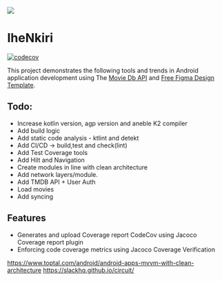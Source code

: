 ![](./Kotlin_logo_image_picture.png)

# IheNkiri

[![codecov](https://codecov.io/gh/jerryOkafor/IheNkiri/branch/main/graph/badge.svg?token=993DZ960T0)](https://codecov.io/gh/jerryOkafor/IheNkiri)

This project demonstrates the following tools and trends in Android application development using
The [Movie Db API](https://developer.themoviedb.org/reference/intro/getting-started)
and [Free Figma Design Template](https://www.figma.com/file/gbaO5pgTz0mOZXvFOPCeue/TMDB-(Community)?type=design&node-id=47-2&mode=design&t=Px7eAl5IDpKxQrYF-0).

## Todo:

- Increase kotlin version, agp version and aneble K2 compiler
- Add build logic
- Add static code analysis - ktlint and detekt
- Add CI/CD -> build,test and check(lint)
- Add Test Coverage tools
- Add Hilt and Navigation
- Create modules in line with clean architecture
- Add network layers/module.
- Add TMDB API + User Auth
- Load movies
- Add syncing

## Features

- Generates and upload Coverage report CodeCov using Jacoco Coverage report plugin
- Enforcing code coverage metrics using Jacoco Coverage Verification

https://www.toptal.com/android/android-apps-mvvm-with-clean-architecture
https://slackhq.github.io/circuit/


